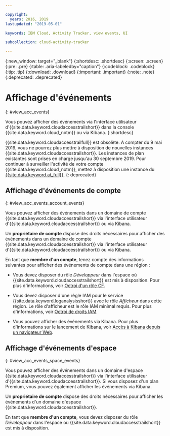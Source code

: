 ```yaml
---

copyright:
  years: 2016, 2019
lastupdated: "2019-05-01"

keywords: IBM Cloud, Activity Tracker, view events, UI

subcollection: cloud-activity-tracker

---
```


{:new_window: target="_blank"}
{:shortdesc: .shortdesc}
{:screen: .screen}
{:pre: .pre}
{:table: .aria-labeledby="caption"}
{:codeblock: .codeblock}
{:tip: .tip}
{:download: .download}
{:important: .important}
{:note: .note}
{:deprecated: .deprecated}

# Affichage d'événements
{: #view_acc_events}

Vous pouvez afficher des événements via l'interface utilisateur d'{{site.data.keyword.cloudaccesstrailshort}} dans la console {{site.data.keyword.cloud_notm}} ou via Kibana.
{:shortdesc}
   
{{site.data.keyword.cloudaccesstrailfull}} est obsolète. A compter du 9 mai 2019, vous ne pourrez plus mettre à disposition de nouvelles instances {{site.data.keyword.cloudaccesstrailshort}}. Les instances de plan existantes sont prises en charge jusqu'au 30 septembre 2019. Pour continuer à surveiller l'activité de votre compte {{site.data.keyword.cloud_notm}}, mettez à disposition une instance du [{{site.data.keyword.at_full}}](/docs/services/Activity-Tracker-with-LogDNA?topic=logdnaat-getting-started#getting-started).
{: deprecated}


## Affichage d'événements de compte
{: #view_acc_events_account_events}

Vous pouvez afficher des événements dans un domaine de compte {{site.data.keyword.cloudaccesstrailshort}} via l'interface utilisateur d'{{site.data.keyword.cloudaccesstrailshort}} ou via Kibana.

Un **propriétaire de compte** dispose des droits nécessaires pour afficher des événements dans un domaine de compte {{site.data.keyword.cloudaccesstrailshort}} via l'interface utilisateur d'{{site.data.keyword.cloudaccesstrailshort}} ou via Kibana.

En tant que **membre d'un compte**, tenez compte des informations suivantes pour afficher des événements de compte dans une région :

* Vous devez disposer du rôle *Développeur* dans l'espace où {{site.data.keyword.cloudaccesstrailshort}} est mis à disposition. Pour plus d'informations, voir [Octroi d'un rôle CF](/docs/services/cloud-activity-tracker/how-to?topic=cloud-activity-tracker-grant_permissions#grant_cf_role).

* Vous devez disposer d'une règle IAM pour le service {{site.data.keyword.loganalysisshort}} avec le rôle *Afficheur* dans cette région. Le rôle d'afficheur est le rôle IAM minimal requis. Pour plus d'informations, voir [Octroi de droits IAM](/docs/services/cloud-activity-tracker/how-to?topic=cloud-activity-tracker-grant_permissions#grant_iam_policy).

* Vous pouvez afficher des événements via Kibana. Pour plus d'informations sur le lancement de Kibana, voir [Accès à Kibana depuis un navigateur Web](/docs/services/cloud-activity-tracker/how-to/manage-events-ui?topic=cloud-activity-tracker-launch_kibana#launch_Kibana_from_browser).



## Affichage d'événements d'espace
{: #view_acc_events_space_events}

Vous pouvez afficher des événements dans un domaine d'espace {{site.data.keyword.cloudaccesstrailshort}} via l'interface utilisateur d'{{site.data.keyword.cloudaccesstrailshort}}. Si vous disposez d'un plan Premium, vous pouvez également afficher les événements via Kibana.

Un **propriétaire de compte** dispose des droits nécessaires pour afficher les événements d'un domaine d'espace {{site.data.keyword.cloudaccesstrailshort}}.

En tant que **membre d'un compte**, vous devez disposer du rôle *Développeur* dans l'espace où {{site.data.keyword.cloudaccesstrailshort}} est mis à disposition.


